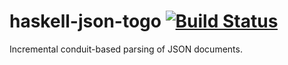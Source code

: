 # haskell-json-togo [![Build Status](https://travis-ci.org/srijs/haskell-json-togo.svg?branch=master)](https://travis-ci.org/srijs/haskell-json-togo)
Incremental conduit-based parsing of JSON documents.
